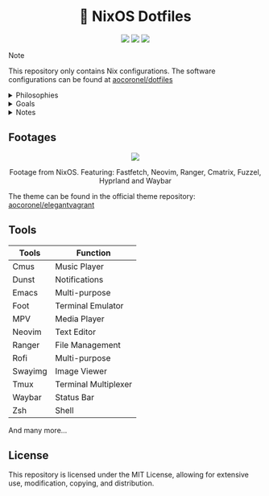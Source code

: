 <h1 align="center">🍚 NixOS Dotfiles</h1>

<div align="center">
<img src=https://img.shields.io/github/repo-size/aocoronel/dotfiles-nixos?color=7c5cff&label=SIZE&logo=googlecloudstorage&style=for-the-badge&logoColor=D9E0EE&labelColor=292324>
<img src=https://img.shields.io/badge/Keep%20It%20Simple-Stupid-7c5cff?logo=nixos&style=for-the-badge&logoColor=D9E0EE&labelColor=292324>
<img src=https://img.shields.io/github/license/aocoronel/dotfiles-nixos?color=7c5cff&label=LICENSE&logo=github&style=for-the-badge&logoColor=D9E0EE&labelColor=292324>
</div>

> [!NOTE]
> This repository only contains Nix configurations. The software configurations can be found at [aocoronel/dotfiles](https://github.com/aocoronel/dotfiles)

<details>
  <summary>Philosophies</summary>

- <strong>Keep things simple</strong>
- Keep it easy to maintain
- Lightweight system without sacrificing on visuals
    </details>

<details>
  <summary>Goals</summary>

- Make the system highly customized
- Keep the visuals consistent with an original theme (Elegant Vagrant)
- Execute any task blazingly fast without any frictions to my workflow
- Integrate CLI tools to produce results better than any GUI Tool
    </details>

<details>
  <summary>Notes</summary>

I do not use Home Manager to manage all my dotfiles, instead I have a separate repository only for the software configurations. I do manage them using `stow` which is much simpler than Home Manager and give me more flexibility.

This approach allows me to have agnostic configs, which can be used in any system, even if it does not run NixOS or Home Manager.

  </details>

## Footages

<div align="center">
  <img src="https://git.disroot.org/aocoronel/images/raw/branch/main/dotfiles/2025-04-21-nixos.webp">
  <p>Footage from NixOS. Featuring: Fastfetch, Neovim, Ranger, Cmatrix, Fuzzel, Hyprland and Waybar</p>
</div>

The theme can be found in the official theme repository: [aocoronel/elegantvagrant](https://github.com/aocoronel/elegantvagrant)

## Tools

| Tools   | Function             |
| ------- | -------------------- |
| Cmus    | Music Player         |
| Dunst   | Notifications        |
| Emacs   | Multi-purpose        |
| Foot    | Terminal Emulator    |
| MPV     | Media Player         |
| Neovim  | Text Editor          |
| Ranger  | File Management      |
| Rofi    | Multi-purpose        |
| Swayimg | Image Viewer         |
| Tmux    | Terminal Multiplexer |
| Waybar  | Status Bar           |
| Zsh     | Shell                |

And many more...

## License

This repository is licensed under the MIT License, allowing for extensive use, modification, copying, and distribution.

